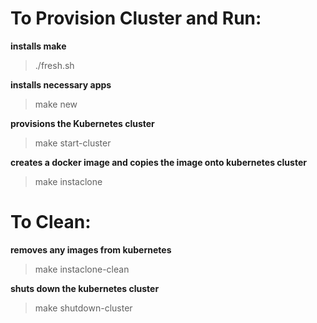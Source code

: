 # To Provision Cluster and Run:
**installs make**
>./fresh.sh  

**installs necessary apps**  
>make new      

**provisions the Kubernetes cluster** 
>make start-cluster

**creates a docker image and copies the image onto kubernetes cluster** 
>make instaclone

# To Clean:
**removes any images from kubernetes** 
>make instaclone-clean

**shuts down the kubernetes cluster**  
>make shutdown-cluster

